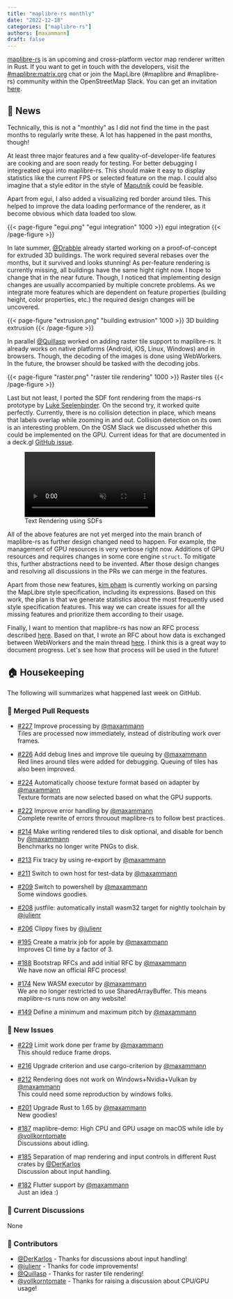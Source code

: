 ```yaml
---
title: "maplibre-rs monthly"
date: "2022-12-18"
categories: ["maplibre-rs"]
authors: [maxammann]
draft: false
---
```


[maplibre-rs](https://github.com/maplibre/maplibre-rs) is an upcoming and cross-platform vector map renderer written in Rust. If you want to get in touch with the developers, visit the [#maplibre:matrix.org](https://matrix.to/#/#mapr:matrix.org) chat or join the MapLibre (#maplibre and #maplibre-rs) community within the OpenStreetMap Slack. You can get an invitation [here](https://slack.openstreetmap.us/).

## 📰 News

Technically, this is not a "monthly" as I did not find the time in the past months to regularly write these.
A lot has happened in the past months, though!

At least three major features and a few quality-of-developer-life features are cooking and are soon ready for testing.
For better debugging I integreated egui into maplibre-rs. This should make it easy to display statistics like the current FPS or selected feature on the map. I could also imagine that a style editor in the style of [Maputnik](https://maputnik.github.io/) could be feasible.

Apart from egui, I also added a visualizing red border around tiles. This helped to improve the data loading performance of the renderer, as it become obvious which data loaded too slow.

{{< page-figure "egui.png" "egui integration" 1000 >}}
egui integration
{{< /page-figure >}}

In late summer, [@Drabble](https://github.com/Drabble) already started working on a proof-of-concept for extruded 3D buildings. The work required several rebases over the months, but it survived and looks stunning!
As per-feature rendering is currently missing, all buildings have the same hight right now. I hope to change that in the near future.
Though, I noticed that implementing design changes are usually accompanied by multiple concrete problems.
As we integrate more features which are dependent on feature properties (building height, color properties, etc.) the required design changes will be uncovered.

{{< page-figure "extrusion.png" "building extrusion" 1000 >}}
3D building extrusion
{{< /page-figure >}}

In parallel [@Quillasp](https://github.com/Quillasp) worked on adding raster tile support to maplibre-rs. It already works on native platforms (Android, iOS, Linux, Windows) and in browsers. Though, the decoding of the images is done using WebWorkers. In the future, the browser should be tasked with the decoding jobs.

{{< page-figure "raster.png" "raster tile rendering" 1000 >}}
Raster tiles
{{< /page-figure >}}

Last but not least, I ported the SDF font rendering from the maps-rs prototype by [Luke Seelenbinder](https://github.com/lseelenbinder).
On the second try, it worked quite perfectly. Currently, there is no collision detection in place, which means that labels overlap while zooming in and out. Collision detection on its own is an interesting problem. On the OSM Slack we discussed whether this could be implemented on the GPU.
Current ideas for that are documented in a deck.gl [GitHub issue](https://github.com/visgl/deck.gl/issues/7374).

<figure>
  <video
    class="w-50 p-3"
    src="sdf-rendering.webm"
    autoplay
    muted
    loop
  ></video>
  
  <figcaption>
    Text Rendering using SDFs
  </figcaption>
</figure>

All of the above features are not yet merged into the main branch of maplibre-rs as further design changed need to happen.
For example, the management of GPU resources is very verbose right now. Additions of GPU resources and requires changes in some core
engine `struct`. To mitigate this, further abstractions need to be invented.
After those design changes and resolving all discussions in the PRs we can merge in the features.

Apart from those new features, [kim pham](https://github.com/kimpham54) is currently working on parsing the MapLibre style specification, including its expressions.
Based on this work, the plan is that we generate statistics about the most frequently used style specification features.
This way we can create issues for all the missing features and prioritize them according to their usage.

Finally, I want to mention that maplibre-rs has now an RFC process described [here](https://maplibre.org/maplibre-rs/docs/book/rfc/0001-rfc-process.html). Based on that, I wrote an RFC about how data is exchanged between WebWorkers and the main thread [here](https://github.com/maplibre/maplibre-rs/pull/223). I think this is a great way to document progress. Let's see how that process will be used in the future!

## 🏠 Housekeeping

The following will summarizes what happened last week on GitHub.

### 🎁 Merged Pull Requests

- [#227](https://github.com/maplibre/maplibre-rs/pull/227) Improve processing by [@maxammann](https://github.com/maxammann)<br>
  Tiles are processed now immediately, instead of distributing work over frames.

- [#226](https://github.com/maplibre/maplibre-rs/pull/226) Add debug lines and improve tile queuing by [@maxammann](https://github.com/maxammann)<br>
  Red lines around tiles were added for debugging. Queuing of tiles has also been improved.

- [#224](https://github.com/maplibre/maplibre-rs/pull/224) Automatically choose texture format based on adapter by [@maxammann](https://github.com/maxammann)<br>
  Texture formats are now selected based on what the GPU supports.

- [#222](https://github.com/maplibre/maplibre-rs/pull/222) Improve error handling by [@maxammann](https://github.com/maxammann)<br>
  Complete rewrite of errors throuout maplibre-rs to follow best practices.

- [#214](https://github.com/maplibre/maplibre-rs/pull/214) Make writing rendered tiles to disk optional, and disable for bench by [@maxammann](https://github.com/maxammann)<br>
  Benchmarks no longer write PNGs to disk.

- [#213](https://github.com/maplibre/maplibre-rs/pull/213) Fix tracy by using re-export by [@maxammann](https://github.com/maxammann)<br>

- [#211](https://github.com/maplibre/maplibre-rs/pull/211) Switch to own host for test-data by [@maxammann](https://github.com/maxammann)<br>

- [#209](https://github.com/maplibre/maplibre-rs/pull/209) Switch to powershell by [@maxammann](https://github.com/maxammann)<br>
  Some windows goodies.

- [#208](https://github.com/maplibre/maplibre-rs/pull/208) justfile: automatically install wasm32 target for nightly toolchain by [@julienr](https://github.com/julienr)<br>

- [#206](https://github.com/maplibre/maplibre-rs/pull/206) Clippy fixes by [@julienr](https://github.com/julienr)<br>

- [#195](https://github.com/maplibre/maplibre-rs/pull/195) Create a matrix job for apple by [@maxammann](https://github.com/maxammann)<br>
  Improves CI time by a factor of 3.

- [#188](https://github.com/maplibre/maplibre-rs/pull/188) Bootstrap RFCs and add initial RFC by [@maxammann](https://github.com/maxammann)<br>
  We have now an official RFC process!

- [#174](https://github.com/maplibre/maplibre-rs/pull/174) New WASM executor by [@maxammann](https://github.com/maxammann)<br>
  We are no longer restricted to use SharedArrayBuffer. This means maplibre-rs runs now on any website!

- [#149](https://github.com/maplibre/maplibre-rs/pull/149) Define a minimum and maximum pitch by [@maxammann](https://github.com/maxammann)<br>

### 🎁 New Issues

- [#229](https://github.com/maplibre/maplibre-rs/issues/229) Limit work done per frame by [@maxammann](https://github.com/maxammann)<br>
  This should reduce frame drops.

- [#216](https://github.com/maplibre/maplibre-rs/issues/216) Upgrade criterion and use cargo-criterion by [@maxammann](https://github.com/maxammann)<br>

- [#212](https://github.com/maplibre/maplibre-rs/issues/212) Rendering does not work on Windows+Nvidia+Vulkan by [@maxammann](https://github.com/maxammann)<br>
  This could need some reproduction by windows folks.

- [#201](https://github.com/maplibre/maplibre-rs/issues/201) Upgrade Rust to 1.65 by [@maxammann](https://github.com/maxammann)<br>
  New goodies!

- [#187](https://github.com/maplibre/maplibre-rs/issues/187) maplibre-demo: High CPU and GPU usage on macOS while idle by [@vollkorntomate](https://github.com/vollkorntomate)<br>
  Discussions about idling.

- [#185](https://github.com/maplibre/maplibre-rs/issues/185) Separation of map rendering and input controls in different Rust crates by [@DerKarlos](https://github.com/DerKarlos)<br>
  Discussion about input handling.

- [#182](https://github.com/maplibre/maplibre-rs/issues/182) Flutter support by [@maxammann](https://github.com/maxammann)<br>
  Just an idea :)

### 🧵 Current Discussions

None

### 👋 Contributors

- [@DerKarlos](https://github.com/DerKarlos) - Thanks for discussions about input handling!
- [@julienr](https://github.com/julienr) - Thanks for code improvements!
- [@Quillasp](https://github.com/Quillasp) - Thanks for raster tile rendering!
- [@vollkorntomate](https://github.com/vollkorntomate) - Thanks for raising a discussion about CPU/GPU usage!
